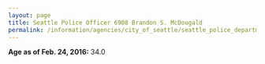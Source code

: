 ```yaml
---
layout: page
title: Seattle Police Officer 6908 Brandon S. McDougald
permalink: /information/agencies/city_of_seattle/seattle_police_department/copbook/6908/
---
```


**Age as of Feb. 24, 2016:** 34.0

